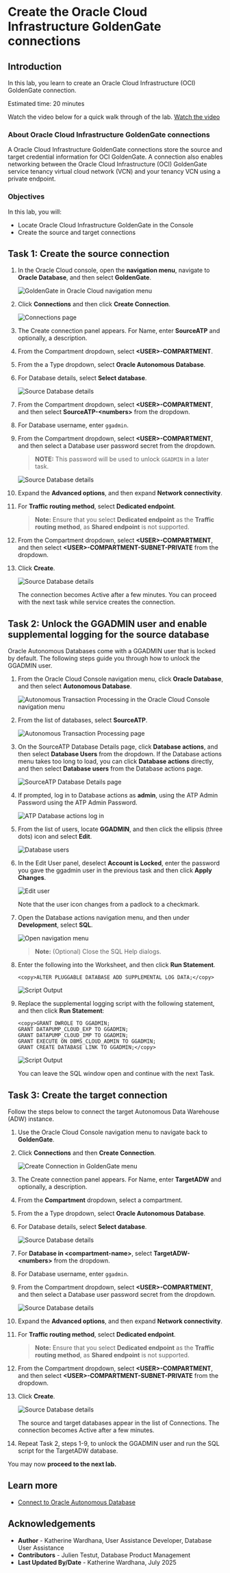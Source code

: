 # Create the Oracle Cloud Infrastructure GoldenGate connections

## Introduction

In this lab, you learn to create an Oracle Cloud Infrastructure (OCI) GoldenGate connection.

Estimated time: 20 minutes

Watch the video below for a quick walk through of the lab.
[Watch the video](videohub:1_hz7gsiin)

### About Oracle Cloud Infrastructure GoldenGate connections

A Oracle Cloud Infrastructure GoldenGate connections store the source and target credential information for OCI GoldenGate. A connection also enables networking between the Oracle Cloud Infrastructure (OCI) GoldenGate service tenancy virtual cloud network (VCN) and your tenancy VCN using a private endpoint.

### Objectives

In this lab, you will:
* Locate Oracle Cloud Infrastructure GoldenGate in the Console
* Create the source and target connections

## Task 1: Create the source connection

1. In the Oracle Cloud console, open the **navigation menu**, navigate to **Oracle Database**, and then select **GoldenGate**.

    ![GoldenGate in Oracle Cloud navigation menu](https://oracle-livelabs.github.io/goldengate/ggs-common/create/images/database-goldengate.png " ")

2.  Click **Connections** and then click **Create Connection**.

    ![Connections page](https://oracle-livelabs.github.io/goldengate/ggs-common/create/images/02-03-create-connection.png " ")

3.  The Create connection panel appears. For Name, enter **SourceATP** and optionally, a description.

4.  From the Compartment dropdown, select **&lt;USER&gt;-COMPARTMENT**.

5.  From the a Type dropdown, select **Oracle Autonomous Database**.

6. For Database details, select **Select database**.

    ![Source Database details](https://oracle-livelabs.github.io/goldengate/ggs-common/create/images/02-06-create-connection-general-info.png)

7.  From the Compartment dropdown, select **&lt;USER&gt;-COMPARTMENT**, and then select **SourceATP-&lt;numbers&gt;** from the dropdown. 

8.  For Database username, enter `ggadmin`.

9.  From the Compartment dropdown, select **&lt;USER&gt;-COMPARTMENT**, and then select a Database user password secret from the dropdown.

    > **NOTE:** This password will be used to unlock `GGADMIN` in a later task.

    ![Source Database details](./images/01-09-create-connection-gg-details.png)

10. Expand the **Advanced options**, and then expand **Network connectivity**.

11. For **Traffic routing method**, select **Dedicated endpoint**.

    > **Note:** Ensure that you select **Dedicated endpoint** as the **Traffic routing method**, as **Shared endpoint** is not supported. 

12. From the Compartment dropdown, select **&lt;USER&gt;-COMPARTMENT**, and then select **&lt;USER&gt;-COMPARTMENT-SUBNET-PRIVATE** from the dropdown.

13. Click **Create**.

    ![Source Database details](./images/01-13-advanced-options.png)

    The connection becomes Active after a few minutes. You can proceed with the next task while service creates the connection.

## Task 2: Unlock the GGADMIN user and enable supplemental logging for the source database

Oracle Autonomous Databases come with a GGADMIN user that is locked by default. The following steps guide you through how to unlock the GGADMIN user.

1.  From the Oracle Cloud Console navigation menu, click **Oracle Database**, and then select **Autonomous Database**.

	![Autonomous Transaction Processing in the Oracle Cloud Console navigation menu](https://oracle-livelabs.github.io/goldengate/ggs-common/create/images/database-atp.png " ")

2.  From the list of databases, select **SourceATP**.

    ![Autonomous Transaction Processing page](https://oracle-livelabs.github.io/goldengate/ggs-common/create/images/03-02-sourceatp.png " ")

3.  On the SourceATP Database Details page, click **Database actions**, and then select **Database Users** from the dropdown. If the Database actions menu takes too long to load, you can click **Database actions** directly, and then select **Database users** from the Database actions page.

    ![SourceATP Database Details page](https://oracle-livelabs.github.io/goldengate/ggs-common/create/images/03-03-db-actions.png " ")

4.  If prompted, log in to Database actions as **admin**, using the ATP Admin Password using the ATP Admin Password.

    ![ATP Database actions log in](https://oracle-livelabs.github.io/goldengate/ggs-common/create/images/03-04-login.png " ")

5.  From the list of users, locate **GGADMIN**, and then click the ellipsis (three dots) icon and select **Edit**.

    ![Database users](https://oracle-livelabs.github.io/goldengate/ggs-common/create/images/03-05-ggadmin.png " ")

6.  In the Edit User panel, deselect **Account is Locked**, enter the password you gave the ggadmin user in the previous task and then click **Apply Changes**.

    ![Edit user](https://oracle-livelabs.github.io/goldengate/ggs-common/create/images/03-06-ggadmin-edit-user.png " ")

    Note that the user icon changes from a padlock to a checkmark.

7.  Open the Database actions navigation menu, and then under **Development**, select **SQL**.

    ![Open navigation menu](https://oracle-livelabs.github.io/goldengate/ggs-common/create/images/03-07-sql.png " ")

    > **Note:**  (Optional) Close the SQL Help dialogs. 

8.  Enter the following into the Worksheet, and then click **Run Statement**.

    ```
    <copy>ALTER PLUGGABLE DATABASE ADD SUPPLEMENTAL LOG DATA;</copy>
    ```

    ![Script Output](https://oracle-livelabs.github.io/goldengate/ggs-common/create/images/03-08-sql-script-return.png " ")

9.  Replace the supplemental logging script with the following statement, and then click **Run Statement**:

    ```
    <copy>GRANT DWROLE TO GGADMIN;
    GRANT DATAPUMP_CLOUD_EXP TO GGADMIN;
    GRANT DATAPUMP_CLOUD_IMP TO GGADMIN;
    GRANT EXECUTE ON DBMS_CLOUD_ADMIN TO GGADMIN;
    GRANT CREATE DATABASE LINK TO GGADMIN;</copy>
    ```

    ![Script Output](./images/02-08-sql-script.png " ")

    You can leave the SQL window open and continue with the next Task.

## Task 3: Create the target connection

Follow the steps below to connect the target Autonomous Data Warehouse \(ADW\) instance.

1.  Use the Oracle Cloud Console navigation menu to navigate back to **GoldenGate**.

2.  Click **Connections** and then **Create Connection**.

    ![Create Connection in GoldenGate menu](https://oracle-livelabs.github.io/goldengate/ggs-common/create/images/04-02-connections.png " ")

3.  The Create connection panel appears. For Name, enter **TargetADW** and optionally, a description.

4.  From the **Compartment** dropdown, select a compartment.

5.  From the a Type dropdown, select **Oracle Autonomous Database**.

6.  For Database details, select **Select database**.

    ![Source Database details](https://oracle-livelabs.github.io/goldengate/ggs-common/create/images/04-06-create-connec-general-info.png " ")

7. For **Database in &lt;compartment-name&gt;**, select **TargetADW-&lt;numbers&gt;** from the dropdown. 

8. For Database username, enter `ggadmin`.

9. From the Compartment dropdown, select **&lt;USER&gt;-COMPARTMENT**, and then select a Database user password secret from the dropdown.

    ![Source Database details](./images/03-09-create-connection-gg-details.png)

10. Expand the **Advanced options**, and then expand **Network connectivity**.

11. For **Traffic routing method**, select **Dedicated endpoint**.

    > **Note:** Ensure that you select **Dedicated endpoint** as the **Traffic routing method**, as **Shared endpoint** is not supported. 

12. From the Compartment dropdown, select **&lt;USER&gt;-COMPARTMENT**, and then select **&lt;USER&gt;-COMPARTMENT-SUBNET-PRIVATE** from the dropdown.

13. Click **Create**.

    ![Source Database details](./images/01-13-advanced-options.png)

    The source and target databases appear in the list of Connections. The connection becomes Active after a few minutes.

14. Repeat Task 2, steps 1-9, to unlock the GGADMIN user and run the SQL script for the TargetADW database.

You may now **proceed to the next lab.**

## Learn more

* [Connect to Oracle Autonomous Database](https://docs.oracle.com/en/cloud/paas/goldengate-service/tqrlh/)

## Acknowledgements
* **Author** - Katherine Wardhana, User Assistance Developer, Database User Assistance
* **Contributors** -  Julien Testut, Database Product Management
* **Last Updated By/Date** - Katherine Wardhana, July 2025